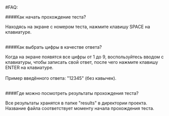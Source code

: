 #FAQ:


####Как начать прохождение теста?

Находясь на экране с номером теста, нажмите клавишу SPACE на клавиатуре.
<br><br>

####Как выбрать цифры в качестве ответа?

Когда на экране появятся все цифры от 1 до 9, воспользуйтесь вводом с клавиатуры, 
чтобы записать свой ответ, после чего нажмите клавишу ENTER на клавиатуре.<br><br>
Пример введённого ответа: "12345" (без кавычек).
<br><br>

####Где можно посмотреть результаты прохождения теста?

Все результаты хранятся в папке "results" в директории проекта.
Название файла соответствует моменту начала прохождения теста.
